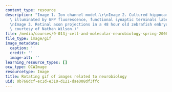 ```yaml
---
content_type: resource
description: "Image 1. Ion channel model.\r\nImage 2. Cultured hippocampal neuron\
  \ illuminated by GFP fluorescence, functional synaptic terminals labeled with FM4-64.\r\
  \nImage 3. Retinal axon projections in a 48 hour old zebrafish embryo.\r\n(Images\
  \ courtesy of Nathan Wilson.)"
file: /media/courses/9-013j-cell-and-molecular-neurobiology-spring-2008/0b768dcfec1de310d121dae008df3ffc_chp_nathan.gif
file_type: image/gif
image_metadata:
  caption: ''
  credit: ''
  image-alt: ''
learning_resource_types: []
ocw_type: OCWImage
resourcetype: Image
title: Rotating gif of images related to neurobiology
uid: 0b768dcf-ec1d-e310-d121-dae008df3ffc
---
```

